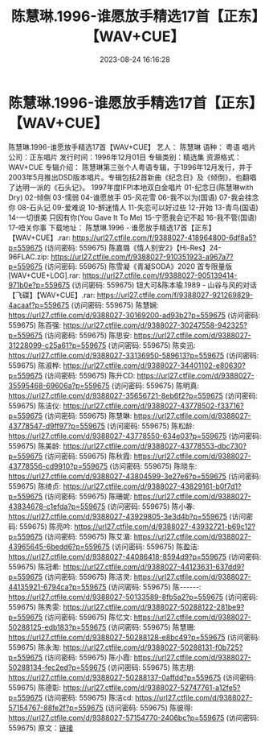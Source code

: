 ﻿---
title: 陈慧琳.1996-谁愿放手精选17首【正东】【WAV+CUE】
date: 2023-08-24 16:16:28
categories: WAV车载音乐、镜像
tags: 华语中文
---
# 陈慧琳.1996-谁愿放手精选17首【正东】【WAV+CUE】

陈慧琳.1996-谁愿放手精选17首【WAV+CUE】
艺人：
陈慧琳
语种：
粤语
唱片公司：正东唱片
发行时间：1996年12月01日
专辑类别：精选集
资源格式：WAV+CUE
专辑介绍：
陈慧琳第三张个人粤语专辑，于1996年12月发行，并于2003年5月推出DSD版本唱片。专辑包括2首新曲《纪念日》及《倾倒》，也翻唱了达明一派的《石头记》。
1997年度IFPI本地双白金唱片
01-纪念日(陈慧琳with Dry)
02-倾倒
03-懦弱
04-谁愿放手
05-风花雪
06-我不以为(国语)
07-我会挂念你
08-石头记
09-爱难说
10-醉迷情人
11-失恋可以好过些
12-开始
13-青鸟(国语)
14-一切很美 只因有你(You Gave It To Me)
15-宁愿我会记不起
16-我不管(国语)
17-唔关你事
下载地址：
陈慧琳.1996 - 谁愿放手精选17首【正东】【WAV+CUE】.rar: https://url27.ctfile.com/f/9388027-418964800-6df8a5?p=559675
(访问密码: 559675)
陈嘉璐《情人别安2》【Hi-Res】24-96FLAC.zip: https://url27.ctfile.com/f/9388027-910351923-a967a7?p=559675
(访问密码: 559675)
陈雪凝《青凝SODA》2020 首专限量版 [WAV+CUE+LOG].rar: https://url27.ctfile.com/f/9388027-905139414-971b0e?p=559675
(访问密码: 559675)
钮大可&陈本瑜.1989 - 山谷与风的对话【飞碟】【WAV+CUE】.rar: https://url27.ctfile.com/f/9388027-921269829-4acaaf?p=559675
(访问密码: 559675)
陈慧娴: https://url27.ctfile.com/d/9388027-30169200-ad93b2?p=559675
(访问密码: 559675)
陈百强: https://url27.ctfile.com/d/9388027-30247558-942325?p=559675
(访问密码: 559675)
陈思安: https://url27.ctfile.com/d/9388027-31228099-c25a61?p=559675
(访问密码: 559675)
陈奕迅: https://url27.ctfile.com/d/9388027-33136950-589613?p=559675
(访问密码: 559675)
陈淑桦: https://url27.ctfile.com/d/9388027-34401102-e80630?p=559675
(访问密码: 559675)
陈升CD: https://url27.ctfile.com/d/9388027-35595468-69606a?p=559675
(访问密码: 559675)
陈明真: https://url27.ctfile.com/d/9388027-35656721-8eb6f2?p=559675
(访问密码: 559675)
陈洁仪: https://url27.ctfile.com/d/9388027-43778502-f33716?p=559675
(访问密码: 559675)
陈慧琳: https://url27.ctfile.com/d/9388027-43778547-d9ff97?p=559675
(访问密码: 559675)
陈松龄: https://url27.ctfile.com/d/9388027-43778550-634e03?p=559675
(访问密码: 559675)
陈美龄: https://url27.ctfile.com/d/9388027-43778553-dbc730?p=559675
(访问密码: 559675)
陈秋霞: https://url27.ctfile.com/d/9388027-43778556-cd9910?p=559675
(访问密码: 559675)
陈晓东: https://url27.ctfile.com/d/9388027-43804599-3e27e6?p=559675
(访问密码: 559675)
陈绮贞: https://url27.ctfile.com/d/9388027-43829161-b0f7d1?p=559675
(访问密码: 559675)
陈珊妮: https://url27.ctfile.com/d/9388027-43834678-c1efda?p=559675
(访问密码: 559675)
陈小春: https://url27.ctfile.com/d/9388027-43929805-3e3d4b?p=559675
(访问密码: 559675)
陈亮吟: https://url27.ctfile.com/d/9388027-43932721-b69c12?p=559675
(访问密码: 559675)
陈艾湄: https://url27.ctfile.com/d/9388027-43965645-6bedd6?p=559675
(访问密码: 559675)
陈盈洁: https://url27.ctfile.com/d/9388027-44086418-8594d9?p=559675
(访问密码: 559675)
陈冠希: https://url27.ctfile.com/d/9388027-44123631-637dd9?p=559675
(访问密码: 559675)
陈洁灵: https://url27.ctfile.com/d/9388027-44135921-6794ca?p=559675
(访问密码: 559675)
陈------: https://url27.ctfile.com/d/9388027-50133589-8fb5a2?p=559675
(访问密码: 559675)
陈秀雯: https://url27.ctfile.com/d/9388027-50288122-281be9?p=559675
(访问密码: 559675)
陈忆文: https://url27.ctfile.com/d/9388027-50288125-edb183?p=559675
(访问密码: 559675)
陈慧珊: https://url27.ctfile.com/d/9388027-50288128-e8bc49?p=559675
(访问密码: 559675)
陈永淘: https://url27.ctfile.com/d/9388027-50288131-f0b725?p=559675
(访问密码: 559675)
陈小霞: https://url27.ctfile.com/d/9388027-50288134-fec2ed?p=559675
(访问密码: 559675)
陈志朋: https://url27.ctfile.com/d/9388027-50288137-0affdd?p=559675
(访问密码: 559675)
陈德彰: https://url27.ctfile.com/d/9388027-52747761-a12fe5?p=559675
(访问密码: 559675)
陈洁cd: https://url27.ctfile.com/d/9388027-57154767-88fe2f?p=559675
(访问密码: 559675)
陈彼得: https://url27.ctfile.com/d/9388027-57154770-2406bc?p=559675
(访问密码: 559675)
原文：[链接](https://blog.sina.com.cn/s/blog_1647c7e760103138g.html)